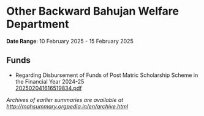 # Other Backward Bahujan Welfare Department

**Date Range**: 10 February 2025 - 15 February 2025


## Funds
- Regarding Disbursement of Funds of Post Matric Scholarship Scheme in the Financial Year 2024-25\
  [202502041616519834.pdf](https://gr.maharashtra.gov.in/Site/Upload/Government%20Resolutions/English/202502041616519834.pdf)


*Archives of earlier summaries are available at http://mahsummary.orgpedia.in/en/archive.html*